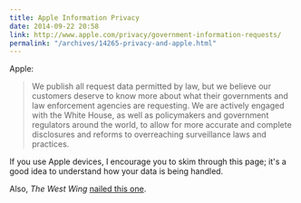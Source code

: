 ```yaml
---
title: Apple Information Privacy
date: 2014-09-22 20:58
link: http://www.apple.com/privacy/government-information-requests/
permalink: "/archives/14265-privacy-and-apple.html"
---
```



Apple:

> We publish all request data permitted by law, but we believe our customers deserve to know more about what their governments and law enforcement agencies are requesting. We are actively engaged with the White House, as well as policymakers and government regulators around the world, to allow for more accurate and complete disclosures and reforms to overreaching surveillance laws and practices.

If you use Apple devices, I encourage you to skim through this page; it's a good idea to understand how your data is being handled.

Also, _The West Wing_ [nailed this one](https://www.youtube.com/watch?v=pj4PwyfDNuI).
